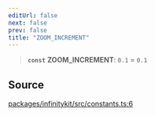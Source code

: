 ```yaml
---
editUrl: false
next: false
prev: false
title: "ZOOM_INCREMENT"
---
```


> **`const`** **ZOOM\_INCREMENT**: `0.1` = `0.1`

## Source

[packages/infinitykit/src/constants.ts:6](https://github.com/nodenogg-in/alpha-p2p/blob/d78065f/packages/infinitykit/src/constants.ts#L6)
